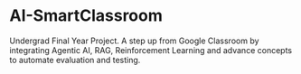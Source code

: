 # AI-SmartClassroom
Undergrad Final Year Project. A step up from Google Classroom by integrating Agentic AI, RAG, Reinforcement Learning and advance concepts to automate evaluation and testing.

